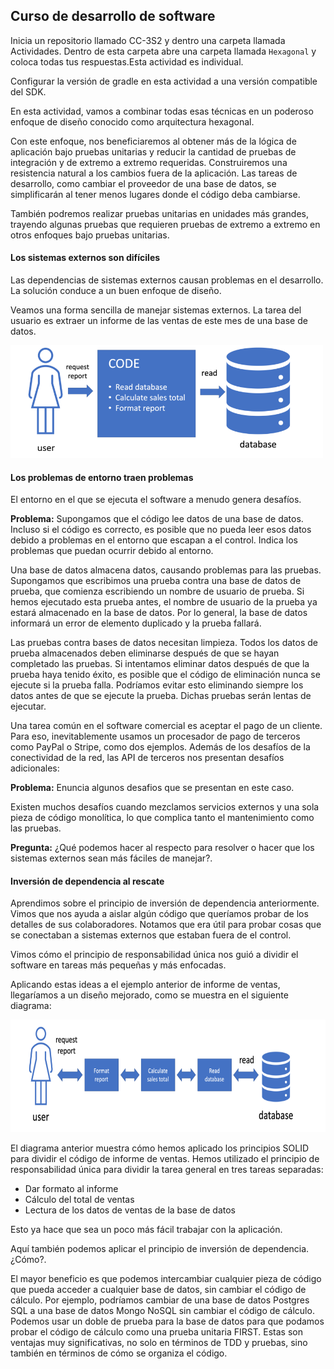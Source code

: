 ## Curso de desarrollo de software

Inicia un repositorio llamado CC-3S2 y dentro una carpeta llamada Actividades. Dentro de esta carpeta abre una carpeta llamada `Hexagonal` y coloca todas tus respuestas.Esta actividad es individual. 

Configurar la versión de gradle en esta actividad a una versión compatible del SDK.

En esta actividad, vamos a combinar todas esas técnicas en un poderoso enfoque de diseño conocido como arquitectura hexagonal. 

Con este enfoque, nos beneficiaremos al obtener más de la lógica de aplicación bajo pruebas unitarias y reducir la cantidad de pruebas de integración y de extremo a extremo requeridas. Construiremos una resistencia natural a los cambios fuera de la aplicación. 
Las tareas de desarrollo, como cambiar el proveedor de una base de datos, se simplificarán al tener menos lugares donde el código deba cambiarse. 

También podremos realizar pruebas unitarias en unidades más grandes, trayendo algunas pruebas que requieren pruebas de extremo a extremo en otros enfoques bajo pruebas unitarias.  

#### Los sistemas externos son difíciles  

Las dependencias de sistemas externos causan problemas en el desarrollo. La solución conduce a un buen enfoque de diseño. 

Veamos una forma sencilla de manejar sistemas externos. La tarea del usuario es extraer un informe de las ventas de este mes de una base de datos. 

<img src="Imagenes/Ejemplo1.png" width="500px" height="180px">

#### Los problemas de entorno traen problemas  

El entorno en el que se ejecuta el software a menudo genera desafíos. 


**Problema:** Supongamos que el código lee datos de una base de datos. Incluso si el código es correcto, es posible que no pueda leer esos datos debido a problemas en el entorno que escapan a el control.  Indica los problemas que puedan ocurrir debido al entorno.  


Una base de datos almacena datos, causando problemas para las pruebas. Supongamos que escribimos una prueba contra una base de datos de prueba, que comienza escribiendo un nombre de usuario de prueba. Si hemos ejecutado esta prueba antes, el nombre de usuario de la prueba ya estará almacenado en la base de datos. Por lo general, la base de datos informará un error de elemento duplicado y la prueba fallará.  

Las pruebas contra bases de datos necesitan limpieza. Todos los datos de prueba almacenados deben eliminarse después de que se hayan completado las pruebas. Si intentamos eliminar datos después de que la prueba haya tenido éxito, es posible que el código de eliminación nunca se ejecute si la prueba falla. Podríamos evitar esto eliminando siempre los datos antes de que se ejecute la prueba. Dichas pruebas serán lentas de ejecutar.  

Una tarea común en el software comercial es aceptar el pago de un cliente. Para eso, inevitablemente usamos un procesador de pago de terceros como PayPal o Stripe, como dos ejemplos. Además de los desafíos de la conectividad de la red, las API de terceros nos presentan desafíos adicionales:  

**Problema:** Enuncia algunos desafios que se presentan en este caso.

Existen muchos desafíos cuando mezclamos servicios externos y una sola pieza de código monolítica, lo que complica tanto el mantenimiento como las pruebas. 

**Pregunta:** ¿Qué podemos hacer al respecto para resolver o hacer que los sistemas externos sean más fáciles de manejar?.


#### Inversión de dependencia al rescate  

Aprendimos sobre el principio de inversión de dependencia anteriormente. Vimos que nos ayuda a aislar algún código que queríamos probar de los detalles de sus colaboradores. Notamos que era útil para probar cosas que se conectaban a sistemas externos que estaban fuera de el control. 

Vimos cómo el principio de responsabilidad única nos guió a dividir el software en tareas más pequeñas y más enfocadas.  

Aplicando estas ideas a el ejemplo anterior de informe de ventas, llegaríamos a un diseño mejorado, como se muestra en el siguiente diagrama:  

<img src="Imagenes/Ejemplo2.png" width="520px" height="180px">

El diagrama anterior muestra cómo hemos aplicado los principios SOLID para dividir el código de informe de ventas. Hemos utilizado el principio de responsabilidad única para dividir la tarea general en tres tareas separadas:  

- Dar formato al informe
- Cálculo del total de ventas
- Lectura de los datos de ventas de la base de datos  

Esto ya hace que sea un poco más fácil trabajar con la aplicación.

Aquí también podemos aplicar el principio de inversión de dependencia. ¿Cómo?.

El mayor beneficio es que podemos intercambiar cualquier pieza de código que pueda acceder a cualquier base de datos, sin cambiar el código de cálculo. Por ejemplo, podríamos cambiar de una base de datos Postgres SQL a una base de datos Mongo NoSQL sin cambiar el código de cálculo. Podemos usar un doble de prueba para la base de datos para que podamos probar el código de cálculo como una prueba unitaria FIRST. Estas son ventajas muy significativas, no solo en términos de TDD y pruebas, sino también en términos de cómo se organiza el código. 

